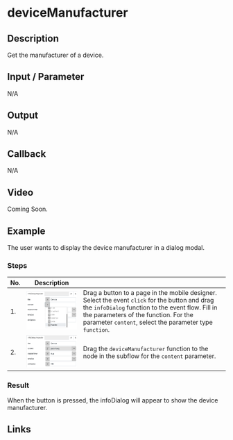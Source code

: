 # deviceManufacturer

## Description

Get the manufacturer of a device.

## Input / Parameter

N/A

## Output

N/A

## Callback

N/A

## Video

Coming Soon.

<!-- Format: [![Video]({image-path}?raw=true)]({url-link}) -->

## Example

The user wants to display the device manufacturer in a dialog modal.

<!-- Share a scenario, like a user requirements. -->

### Steps

| No. | Description |  |
| ------ | ------ | ------ |
| 1. | ![](../deviceManufacturer/deviceManufacturer-step-2.png?raw=true) | Drag a button to a page in the mobile designer. Select the event `click` for the button and drag the `infoDialog` function to the event flow. Fill in the parameters of the function. For the parameter `content`, select the parameter type `function`. |
| 2. | ![](../deviceManufacturer/deviceManufacturer-step-3.png?raw=true) | Drag the `deviceManufacturer` function to the node in the subflow for the `content` parameter. |

<!-- Show the steps and share some screenshots.

1. .....

Format: ![]({image-path}?raw=true) -->

### Result

When the button is pressed, the infoDialog will appear to show the device manufacturer.

<!-- Explain the output.

Format: ![]({image-path}?raw=true) -->

## Links
